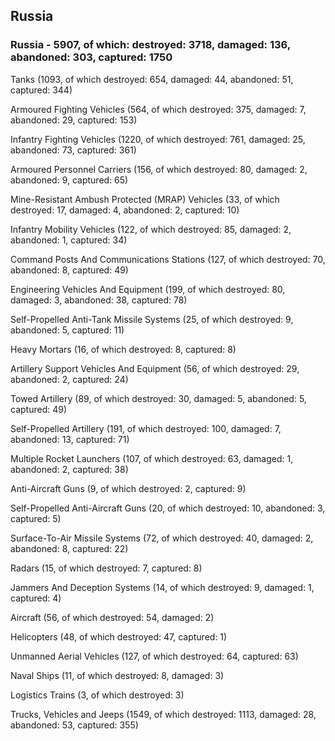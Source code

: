 
 
 ## Russia
 
 ### Russia - 5907, of which: destroyed: 3718, damaged: 136, abandoned: 303, captured: 1750

 

 

 Tanks (1093, of which destroyed: 654, damaged: 44, abandoned: 51, captured: 344)

 Armoured Fighting Vehicles (564, of which destroyed: 375, damaged: 7, abandoned: 29, captured: 153)

 Infantry Fighting Vehicles (1220, of which destroyed: 761, damaged: 25, abandoned: 73, captured: 361)

 Armoured Personnel Carriers (156, of which destroyed: 80, damaged: 2, abandoned: 9, captured: 65)

 Mine-Resistant Ambush Protected (MRAP) Vehicles (33, of which destroyed: 17, damaged: 4, abandoned: 2, captured: 10)

 Infantry Mobility Vehicles (122, of which destroyed: 85, damaged: 2, abandoned: 1, captured: 34)

 Command Posts And Communications Stations (127, of which destroyed: 70, abandoned: 8, captured: 49)

 Engineering Vehicles And Equipment (199, of which destroyed: 80, damaged: 3, abandoned: 38, captured: 78)

 Self-Propelled Anti-Tank Missile Systems (25, of which destroyed: 9, abandoned: 5, captured: 11)

 Heavy Mortars (16, of which destroyed: 8, captured: 8)

 Artillery Support Vehicles And Equipment (56, of which destroyed: 29, abandoned: 2, captured: 24)

 Towed Artillery (89, of which destroyed: 30, damaged: 5, abandoned: 5, captured: 49)

 Self-Propelled Artillery (191, of which destroyed: 100, damaged: 7, abandoned: 13, captured: 71)

 Multiple Rocket Launchers (107, of which destroyed: 63, damaged: 1, abandoned: 2, captured: 38)

 Anti-Aircraft Guns (9, of which destroyed: 2, captured: 9)

 Self-Propelled Anti-Aircraft Guns (20, of which destroyed: 10, abandoned: 3, captured: 5)

 Surface-To-Air Missile Systems (72, of which destroyed: 40, damaged: 2, abandoned: 8, captured: 22)

 Radars (15, of which destroyed: 7, captured: 8)

 Jammers And Deception Systems (14, of which destroyed: 9, damaged: 1, captured: 4)

 Aircraft (56, of which destroyed: 54, damaged: 2)

 Helicopters (48, of which destroyed: 47, captured: 1)

 Unmanned Aerial Vehicles (127, of which destroyed: 64, captured: 63)

 Naval Ships (11, of which destroyed: 8, damaged: 3)

 Logistics Trains (3, of which destroyed: 3)

 Trucks, Vehicles and Jeeps (1549, of which destroyed: 1113, damaged: 28, abandoned: 53, captured: 355)

